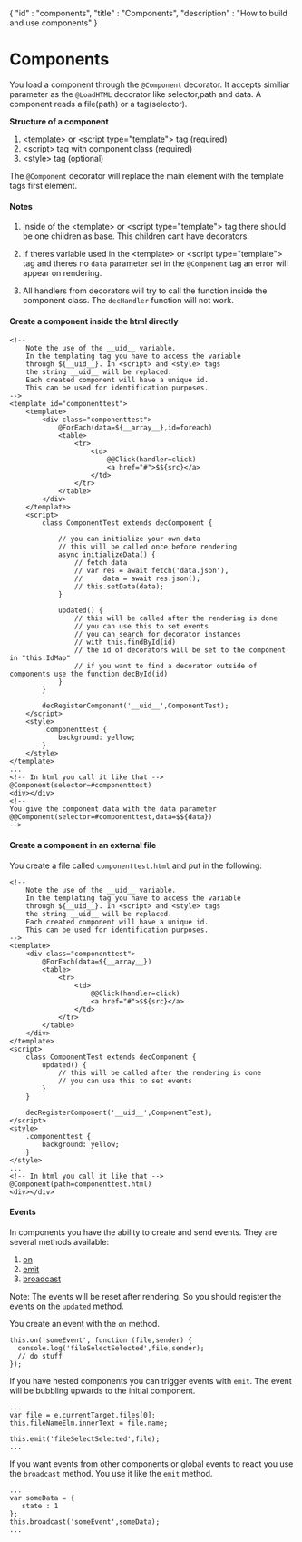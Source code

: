 {
"id" : "components",
"title" : "Components",
"description" : "How to build and use components"
}
# Components

You load a component through the ```@Component``` decorator. It accepts similiar
parameter as the ```@LoadHTML``` decorator like selector,path and data.
A component reads a file(path) or a tag(selector).

**Structure of a component**
1. &lt;template&gt; or &lt;script type="template"&gt; tag (required)
2. &lt;script&gt; tag with component class (required)
3. &lt;style&gt; tag (optional)

The ```@Component``` decorator will replace the main element with the template tags first element.

#### Notes

1. Inside of the &lt;template&gt; or &lt;script type="template"&gt; tag there should be one children as base. 
   This children cant have decorators.
   
2. If theres variable used in the &lt;template&gt; or &lt;script type="template"&gt; 
   tag and theres no ```data``` parameter set in the ```@Component``` tag an error will appear on rendering.
   
3. All handlers from decorators will try to call the function inside the component class.
   The ```decHandler``` function will not work.

#### Create a component inside the html directly
```
<!-- 
    Note the use of the __uid__ variable.
    In the templating tag you have to access the variable
    through ${__uid__}. In <script> and <style> tags 
    the string __uid__ will be replaced.
    Each created component will have a unique id.
    This can be used for identification purposes.
-->
<template id="componenttest">
    <template>
        <div class="componenttest">
            @ForEach(data=${__array__},id=foreach)
            <table>
                <tr>
                    <td>
                        @@Click(handler=click)
                        <a href="#">$${src}</a>
                    </td>
                </tr>
            </table>
        </div>
    </template>
    <script>
        class ComponentTest extends decComponent {
            
            // you can initialize your own data
            // this will be called once before rendering
            async initializeData() {
                // fetch data
                // var res = await fetch('data.json'),
                //     data = await res.json();
                // this.setData(data);
            }
            
            updated() {
                // this will be called after the rendering is done
                // you can use this to set events
                // you can search for decorator instances
                // with this.findById(id) 
                // the id of decorators will be set to the component in "this.IdMap"
                // if you want to find a decorator outside of components use the function decById(id)
            }
        }

        decRegisterComponent('__uid__',ComponentTest);
    </script>
    <style>
        .componenttest {
            background: yellow;
        }
    </style>
</template>
...
<!-- In html you call it like that -->
@Component(selector=#componenttest)
<div></div>
<!-- 
You give the component data with the data parameter
@@Component(selector=#componenttest,data=$${data})
-->
```

#### Create a component in an external file

You create a file called ```componenttest.html``` and put in the following:
```
<!-- 
    Note the use of the __uid__ variable.
    In the templating tag you have to access the variable
    through ${__uid__}. In <script> and <style> tags 
    the string __uid__ will be replaced.
    Each created component will have a unique id.
    This can be used for identification purposes.
-->
<template>
    <div class="componenttest">
        @ForEach(data=${__array__})
        <table>
            <tr>
                <td>
                    @@Click(handler=click)
                    <a href="#">$${src}</a>
                </td>
            </tr>
        </table>
    </div>
</template>
<script>
    class ComponentTest extends decComponent {
        updated() {
            // this will be called after the rendering is done
            // you can use this to set events
        }
    }

    decRegisterComponent('__uid__',ComponentTest);
</script>
<style>
    .componenttest {
        background: yellow;
    }
</style>
...
<!-- In html you call it like that -->
@Component(path=componenttest.html)
<div></div>
```

#### Events

In components you have the ability to create and send events.
They are several methods available:
1. [on](class.HTMLDecorators.Component.on.html)
2. [emit](class.HTMLDecorators.Component.emit.html)
3. [broadcast](class.HTMLDecorators.Component.broadcast.html)

Note: The events will be reset after rendering. So you should register the events on the ```updated```
method.

You create an event with the ```on``` method. 

```
this.on('someEvent', function (file,sender) {
  console.log('fileSelectSelected',file,sender);
  // do stuff
});
```

If you have nested components you can trigger events with ```emit```.
The event will be bubbling upwards to the initial component. 

```
...
var file = e.currentTarget.files[0];
this.fileNameElm.innerText = file.name;

this.emit('fileSelectSelected',file);
...
```

If you want events from other components or global events to react you use
the ```broadcast``` method. You use it like the ```emit``` method.

```
...
var someData = {
   state : 1
};
this.broadcast('someEvent',someData);
...
```